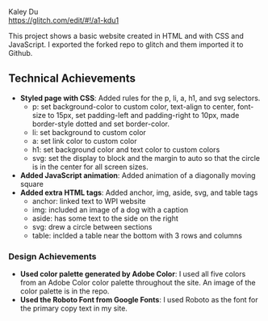 Kaley Du  
https://glitch.com/edit/#!/a1-kdu1

This project shows a basic website created in HTML and with CSS and JavaScript.
I exported the forked repo to glitch and them imported it to Github.

## Technical Achievements

- **Styled page with CSS**: Added rules for the p, li, a, h1, and svg selectors.
  - p: set background-color to custom color, text-align to center, font-size to 15px,
    set padding-left and padding-right to 10px, made border-style dotted and set border-color.
  - li: set background to custom color
  - a: set link color to custom color
  - h1: set background color and text color to custom colors
  - svg: set the display to block and the margin to auto so that the circle is in the center for all screen sizes.
- **Added JavaScript animation**: Added animation of a diagonally moving square
- **Added extra HTML tags**: Added anchor, img, aside, svg, and table tags
  - anchor: linked text to WPI website
  - img: included an image of a dog with a caption
  - aside: has some text to the side on the right
  - svg: drew a circle between sections
  - table: inclded a table near the bottom with 3 rows and columns

### Design Achievements

- **Used color palette generated by Adobe Color**: I used all five colors from an Adobe Color color palette throughout the site.
  An image of the color palette is in the repo.
- **Used the Roboto Font from Google Fonts**: I used Roboto as the font for the primary copy text in my site.
